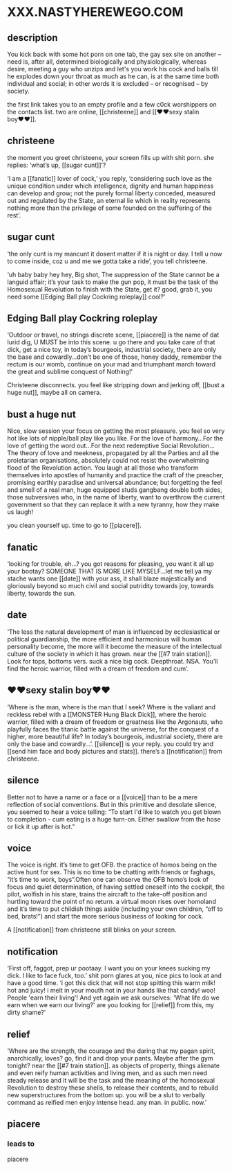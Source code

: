 # XXX.NASTYHEREWEGO.COM

## description
You kick back with some hot porn on one tab, the gay sex site on another – need is, after all, determined biologically and physiologically, whereas desire, meeting a guy who unzips and let's you work his cock and balls till he explodes down your throat as much as he can, is at the same time both individual and social; in other words it is excluded – or recognised – by society.

the first link takes you to an empty profile and a few c0ck worshippers on the contacts list. two are online, [[christeene]] and [[♥♥sexy stalin boy♥♥]].

## christeene
the moment you greet christeene, your screen fills up with shit porn. she replies: ‘what’s up, [[sugar cunt]]’? 

‘I am a [[fanatic]] lover of cock,’ you reply, ‘considering such love as the unique condition under which intelligence, dignity and human happiness can develop and grow; not the purely formal liberty conceded, measured out and regulated by the State, an eternal lie which in reality represents nothing more than the privilege of some founded on the suffering of the rest’.

## sugar cunt
‘the only cunt is my mancunt it dosent matter if it is night or day. I tell u now to come inside, coz u and me we gotta take a ride’, you tell christeene. 

‘uh baby baby hey hey, Big shot, The suppression of the State cannot be a languid affair; it’s your task to make the gun pop, it must be the task of the Homosexual Revolution to finish with the State, get it? good, grab it, you need some [[Edging Ball play Cockring roleplay]] cool?’

## Edging Ball play Cockring roleplay
‘Outdoor or travel, no strings discrete scene, [[piacere]] is the name of dat lurid dig, U MUST be into this scene. u go there and you take care of that dick, get a nice toy, in today’s bourgeois, industrial society, there are only the base and cowardly…don’t be one of those, honey daddy, remember the rectum is our womb, continue on your mad and triumphant march toward the great and sublime conquest of Nothing!’

Christeene disconnects. you feel like stripping down and jerking off, [[bust a huge nut]], maybe all on camera.

## bust a huge nut
Nice, slow session your focus on getting the most pleasure. you feel so very hot  like lots of nipple/ball play like you like. For the love of harmony…For the love of getting the word out…For the next redemptive Social Revolution… The theory of love and meekness, propagated by all the Parties and all the proletarian organisations, absolutely could not resist the overwhelming flood of the Revolution action. You laugh at all those who transform themselves into apostles of humanity and practice the craft of the preacher, promising earthly paradise and universal abundance; but forgetting the feel and smell of a real man, huge equipped studs gangbang double both sides, those subversives who, in the name of liberty, want to overthrow the current government so that they can replace it with a new tyranny, how they make us laugh!

you clean yourself up. time to go to [[piacere]].

## fanatic
‘looking for trouble, eh…? you got reasons for pleasing, you want it all up your bootay? SOMEONE THAT IS MORE LIKE MYSELF…let me tell ya my stache wants one [[date]] with your ass, it shall blaze majestically and gloriously beyond so much civil and social putridity towards joy, towards liberty, towards the sun.

## date
‘The less the natural development of man is influenced by ecclesiastical or political guardianship, the more efficient and harmonious will human personality become, the more will it become the measure of the intellectual culture of the society in which it has grown. near the [[#7 train station]]. Look for tops, bottoms vers. suck a nice big cock. Deepthroat. NSA. You’ll find the heroic warrior, filled with a dream of freedom and cum’.

## ♥♥sexy stalin boy♥♥
‘Where is the man, where is the man that I seek? Where is the valiant and reckless rebel with a [[MONSTER Hung Black Dick]], where the heroic warrior, filled with a dream of freedom or greatness like the Argonauts, who playfully faces the titanic battle against the universe, for the conquest of a higher, more beautiful life? In today’s bourgeois, industrial society, there are only the base and cowardly…’. [[silence]] is your reply. you could try and [[send him face and body pictures and stats]]. there’s a [[notification]] from christeene.

## silence
Better not to have a name or a face or a [[voice]] than to be a mere reflection of social conventions. But in this primitive and desolate silence, you seemed to hear a voice telling: “To start I'd like to watch you get blown to completion - cum eating is a huge turn-on. Either swallow from the hose or lick it up after is hot.”

## voice
The voice is right. it’s time to get OFB. the practice of homos being on the active hunt for sex. This is no time to be chatting with friends or faghags, “it’s time to work, boys”.Often one can observe the OFB homo’s look of focus and quiet determination, of having settled oneself into the cockpit, the pilot, wolfish in his stare, trains the aircraft to the take-off position and hurtling toward the point of no return. a virtual moon rises over homoland and it’s time to put childish things aside (including your own children, “off to bed, brats!”) and start the more serious business of looking for cock.

A [[notification]] from christeene still blinks on your screen.

## notification
‘First off, faggot, prep ur pootaay. I want you on your knees sucking my dick. I like to face fuck, too.’ shit porn glares at you, nice pics to look at and have a good time. ‘i got this dick that will not stop spitting this warm milk! hot and juicy! i melt in your mouth not in your hands like that candy! woo! People 'earn their living'! And yet again we ask ourselves: 'What life do we earn when we earn our living?' are you looking for [[relief]] from this, my dirty shame?’

## relief
‘Where are the strength, the courage and the daring that my pagan spirit, anarchically, loves? go, find it and drop your pants. Maybe after the gym tonight? near the [[#7 train station]]. as objects of property, things alienate and even reify human activities and living men, and as such men need steady release and it will be the task and the meaning of the homosexual Revolution to destroy these shells, to release their contents, and to rebuild new superstructures from the bottom up. you will be a slut to verbally command as reified men enjoy intense head. any man. in public. now.’

## piacere
### leads to
piacere